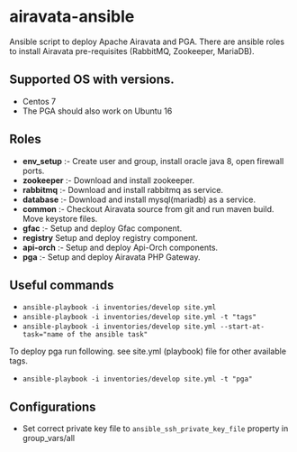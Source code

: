 # airavata-ansible

Ansible script to deploy Apache Airavata and PGA. 
There are ansible roles to install Airavata pre-requisites (RabbitMQ, Zookeeper, MariaDB).

## Supported OS with versions.

- Centos 7
- The PGA should also work on Ubuntu 16

## Roles

- **env_setup** :- Create user and group, install oracle java 8, open firewall ports.
- **zookeeper** :- Download and install zookeeper.
- **rabbitmq** :- Download and install rabbitmq as service.
- **database** :- Download and install mysql(mariadb) as a service.
- **common** :- Checkout Airavata source from git and run maven build. Move keystore files.
- **gfac** :- Setup and deploy Gfac component.
- **registry** Setup and deploy registry component.
- **api-orch** :- Setup and deploy Api-Orch components.
- **pga** :- Setup and deploy Airavata PHP Gateway.

## Useful commands

- `ansible-playbook -i inventories/develop site.yml`
- `ansible-playbook -i inventories/develop site.yml -t "tags"`
- `ansible-playbook -i inventories/develop site.yml --start-at-task="name of the ansible task"`

To deploy pga run following. see site.yml (playbook) file for other available tags.

- `ansible-playbook -i inventories/develop site.yml -t "pga"`

## Configurations

- Set correct private key file to `ansible_ssh_private_key_file` property in group_vars/all
